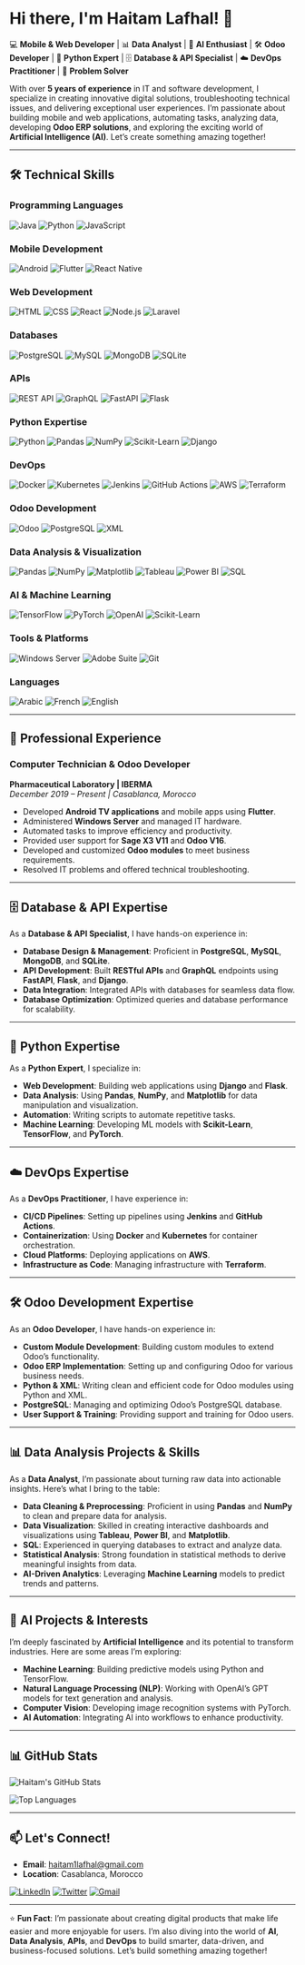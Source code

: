 # Hi there, I'm Haitam Lafhal! 👋

💻 **Mobile & Web Developer** | 📊 **Data Analyst** | 🤖 **AI Enthusiast** | 🛠️ **Odoo Developer** | 🐍 **Python Expert** | 🗄️ **Database & API Specialist** | ☁️ **DevOps Practitioner** | 🌟 **Problem Solver**

With over **5 years of experience** in IT and software development, I specialize in creating innovative digital solutions, troubleshooting technical issues, and delivering exceptional user experiences. I’m passionate about building mobile and web applications, automating tasks, analyzing data, developing **Odoo ERP solutions**, and exploring the exciting world of **Artificial Intelligence (AI)**. Let’s create something amazing together!

---

## 🛠️ **Technical Skills**

### **Programming Languages**
![Java](https://img.shields.io/badge/Java-ED8B00?style=for-the-badge&logo=openjdk&logoColor=white)
![Python](https://img.shields.io/badge/Python-3776AB?style=for-the-badge&logo=python&logoColor=white)
![JavaScript](https://img.shields.io/badge/JavaScript-F7DF1E?style=for-the-badge&logo=javascript&logoColor=black)

### **Mobile Development**
![Android](https://img.shields.io/badge/Android-3DDC84?style=for-the-badge&logo=android&logoColor=white)
![Flutter](https://img.shields.io/badge/Flutter-02569B?style=for-the-badge&logo=flutter&logoColor=white)
![React Native](https://img.shields.io/badge/React_Native-20232A?style=for-the-badge&logo=react&logoColor=61DAFB)

### **Web Development**
![HTML](https://img.shields.io/badge/HTML-E34F26?style=for-the-badge&logo=html5&logoColor=white)
![CSS](https://img.shields.io/badge/CSS-1572B6?style=for-the-badge&logo=css3&logoColor=white)
![React](https://img.shields.io/badge/React-20232A?style=for-the-badge&logo=react&logoColor=61DAFB)
![Node.js](https://img.shields.io/badge/Node.js-339933?style=for-the-badge&logo=node.js&logoColor=white)
![Laravel](https://img.shields.io/badge/Laravel-FF2D20?style=for-the-badge&logo=laravel&logoColor=white)

### **Databases**
![PostgreSQL](https://img.shields.io/badge/PostgreSQL-4169E1?style=for-the-badge&logo=postgresql&logoColor=white)
![MySQL](https://img.shields.io/badge/MySQL-4479A1?style=for-the-badge&logo=mysql&logoColor=white)
![MongoDB](https://img.shields.io/badge/MongoDB-47A248?style=for-the-badge&logo=mongodb&logoColor=white)
![SQLite](https://img.shields.io/badge/SQLite-003B57?style=for-the-badge&logo=sqlite&logoColor=white)

### **APIs**
![REST API](https://img.shields.io/badge/REST_API-FF6F00?style=for-the-badge&logo=rest&logoColor=white)
![GraphQL](https://img.shields.io/badge/GraphQL-E10098?style=for-the-badge&logo=graphql&logoColor=white)
![FastAPI](https://img.shields.io/badge/FastAPI-009688?style=for-the-badge&logo=fastapi&logoColor=white)
![Flask](https://img.shields.io/badge/Flask-000000?style=for-the-badge&logo=flask&logoColor=white)

### **Python Expertise**
![Python](https://img.shields.io/badge/Python-3776AB?style=for-the-badge&logo=python&logoColor=white)
![Pandas](https://img.shields.io/badge/Pandas-150458?style=for-the-badge&logo=pandas&logoColor=white)
![NumPy](https://img.shields.io/badge/NumPy-013243?style=for-the-badge&logo=numpy&logoColor=white)
![Scikit-Learn](https://img.shields.io/badge/Scikit_Learn-F7931E?style=for-the-badge&logo=scikit-learn&logoColor=white)
![Django](https://img.shields.io/badge/Django-092E20?style=for-the-badge&logo=django&logoColor=white)

### **DevOps**
![Docker](https://img.shields.io/badge/Docker-2496ED?style=for-the-badge&logo=docker&logoColor=white)
![Kubernetes](https://img.shields.io/badge/Kubernetes-326CE5?style=for-the-badge&logo=kubernetes&logoColor=white)
![Jenkins](https://img.shields.io/badge/Jenkins-D24939?style=for-the-badge&logo=jenkins&logoColor=white)
![GitHub Actions](https://img.shields.io/badge/GitHub_Actions-2088FF?style=for-the-badge&logo=github-actions&logoColor=white)
![AWS](https://img.shields.io/badge/AWS-232F3E?style=for-the-badge&logo=amazon-aws&logoColor=white)
![Terraform](https://img.shields.io/badge/Terraform-623CE4?style=for-the-badge&logo=terraform&logoColor=white)

### **Odoo Development**
![Odoo](https://img.shields.io/badge/Odoo-714B67?style=for-the-badge&logo=odoo&logoColor=white)
![PostgreSQL](https://img.shields.io/badge/PostgreSQL-4169E1?style=for-the-badge&logo=postgresql&logoColor=white)
![XML](https://img.shields.io/badge/XML-3776AB?style=for-the-badge&logo=xml&logoColor=white)

### **Data Analysis & Visualization**
![Pandas](https://img.shields.io/badge/Pandas-150458?style=for-the-badge&logo=pandas&logoColor=white)
![NumPy](https://img.shields.io/badge/NumPy-013243?style=for-the-badge&logo=numpy&logoColor=white)
![Matplotlib](https://img.shields.io/badge/Matplotlib-11557C?style=for-the-badge&logo=matplotlib&logoColor=white)
![Tableau](https://img.shields.io/badge/Tableau-E97627?style=for-the-badge&logo=tableau&logoColor=white)
![Power BI](https://img.shields.io/badge/Power_BI-F2C811?style=for-the-badge&logo=powerbi&logoColor=black)
![SQL](https://img.shields.io/badge/SQL-4479A1?style=for-the-badge&logo=mysql&logoColor=white)

### **AI & Machine Learning**
![TensorFlow](https://img.shields.io/badge/TensorFlow-FF6F00?style=for-the-badge&logo=tensorflow&logoColor=white)
![PyTorch](https://img.shields.io/badge/PyTorch-EE4C2C?style=for-the-badge&logo=pytorch&logoColor=white)
![OpenAI](https://img.shields.io/badge/OpenAI-412991?style=for-the-badge&logo=openai&logoColor=white)
![Scikit-Learn](https://img.shields.io/badge/Scikit_Learn-F7931E?style=for-the-badge&logo=scikit-learn&logoColor=white)

### **Tools & Platforms**
![Windows Server](https://img.shields.io/badge/Windows_Server-0078D6?style=for-the-badge&logo=windows&logoColor=white)
![Adobe Suite](https://img.shields.io/badge/Adobe-FF0000?style=for-the-badge&logo=adobe&logoColor=white)
![Git](https://img.shields.io/badge/Git-F05032?style=for-the-badge&logo=git&logoColor=white)

### **Languages**
![Arabic](https://img.shields.io/badge/Arabic-Native-green)
![French](https://img.shields.io/badge/French-Fluent-blue)
![English](https://img.shields.io/badge/English-Fluent-red)

---

## 💼 **Professional Experience**

### **Computer Technician & Odoo Developer**  
**Pharmaceutical Laboratory | IBERMA**  
*December 2019 – Present | Casablanca, Morocco*

- Developed **Android TV applications** and mobile apps using **Flutter**.
- Administered **Windows Server** and managed IT hardware.
- Automated tasks to improve efficiency and productivity.
- Provided user support for **Sage X3 V11** and **Odoo V16**.
- Developed and customized **Odoo modules** to meet business requirements.
- Resolved IT problems and offered technical troubleshooting.

---

## 🗄️ **Database & API Expertise**

As a **Database & API Specialist**, I have hands-on experience in:

- **Database Design & Management**: Proficient in **PostgreSQL**, **MySQL**, **MongoDB**, and **SQLite**.
- **API Development**: Built **RESTful APIs** and **GraphQL** endpoints using **FastAPI**, **Flask**, and **Django**.
- **Data Integration**: Integrated APIs with databases for seamless data flow.
- **Database Optimization**: Optimized queries and database performance for scalability.

---

## 🐍 **Python Expertise**

As a **Python Expert**, I specialize in:

- **Web Development**: Building web applications using **Django** and **Flask**.
- **Data Analysis**: Using **Pandas**, **NumPy**, and **Matplotlib** for data manipulation and visualization.
- **Automation**: Writing scripts to automate repetitive tasks.
- **Machine Learning**: Developing ML models with **Scikit-Learn**, **TensorFlow**, and **PyTorch**.

---

## ☁️ **DevOps Expertise**

As a **DevOps Practitioner**, I have experience in:

- **CI/CD Pipelines**: Setting up pipelines using **Jenkins** and **GitHub Actions**.
- **Containerization**: Using **Docker** and **Kubernetes** for container orchestration.
- **Cloud Platforms**: Deploying applications on **AWS**.
- **Infrastructure as Code**: Managing infrastructure with **Terraform**.

---

## 🛠️ **Odoo Development Expertise**

As an **Odoo Developer**, I have hands-on experience in:

- **Custom Module Development**: Building custom modules to extend Odoo’s functionality.
- **Odoo ERP Implementation**: Setting up and configuring Odoo for various business needs.
- **Python & XML**: Writing clean and efficient code for Odoo modules using Python and XML.
- **PostgreSQL**: Managing and optimizing Odoo’s PostgreSQL database.
- **User Support & Training**: Providing support and training for Odoo users.

---

## 📊 **Data Analysis Projects & Skills**

As a **Data Analyst**, I’m passionate about turning raw data into actionable insights. Here’s what I bring to the table:

- **Data Cleaning & Preprocessing**: Proficient in using **Pandas** and **NumPy** to clean and prepare data for analysis.
- **Data Visualization**: Skilled in creating interactive dashboards and visualizations using **Tableau**, **Power BI**, and **Matplotlib**.
- **SQL**: Experienced in querying databases to extract and analyze data.
- **Statistical Analysis**: Strong foundation in statistical methods to derive meaningful insights from data.
- **AI-Driven Analytics**: Leveraging **Machine Learning** models to predict trends and patterns.

---

## 🤖 **AI Projects & Interests**

I’m deeply fascinated by **Artificial Intelligence** and its potential to transform industries. Here are some areas I’m exploring:

- **Machine Learning**: Building predictive models using Python and TensorFlow.
- **Natural Language Processing (NLP)**: Working with OpenAI’s GPT models for text generation and analysis.
- **Computer Vision**: Developing image recognition systems with PyTorch.
- **AI Automation**: Integrating AI into workflows to enhance productivity.



---

## 📊 **GitHub Stats**

![Haitam's GitHub Stats](https://github-readme-stats.vercel.app/api?username=haitam-lafhal&show_icons=true&theme=radical)

![Top Languages](https://github-readme-stats.vercel.app/api/top-langs/?username=haitam-lafhal&layout=compact&theme=radical)

---

## 📫 **Let's Connect!**

- **Email**: haitam1lafhal@gmail.com
- **Location**: Casablanca, Morocco

[![LinkedIn](https://img.shields.io/badge/LinkedIn-0077B5?style=for-the-badge&logo=linkedin&logoColor=white)](https://www.linkedin.com/in/haitam-lafhal)
[![Twitter](https://img.shields.io/badge/Twitter-1DA1F2?style=for-the-badge&logo=twitter&logoColor=white)](https://twitter.com/HaitamDev)
[![Gmail](https://img.shields.io/badge/Gmail-D14836?style=for-the-badge&logo=gmail&logoColor=white)](mailto:haitam1lafhal@gmail.com)

---

⭐️ **Fun Fact**: I’m passionate about creating digital products that make life easier and more enjoyable for users. I’m also diving into the world of **AI**, **Data Analysis**, **APIs**, and **DevOps** to build smarter, data-driven, and business-focused solutions. Let’s build something amazing together!
